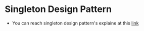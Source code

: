# Singleton Design Pattern

- You can reach singleton design pattern's explaine at this [link](https://github.com/hikmet-cakir/design-patterns/tree/main/singleton)
